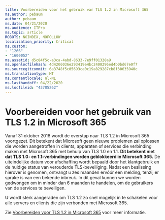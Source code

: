 ```yaml
---
title: Voorbereiden voor het gebruik van TLS 1.2 in Microsoft 365
ms.author: pebaum
author: pebaum
ms.date: 04/21/2020
ms.audience: ITPro
ms.topic: article
ROBOTS: NOINDEX, NOFOLLOW
localization_priority: Critical
ms.custom:
- "1266"
- "1600052"
ms.assetid: d5c84f5c-a3ca-4abd-8633-7e9ff01328a9
ms.openlocfilehash: 4d4206036e293419e4bc2400296ed4b0bd67e0f7
ms.sourcegitcommit: 6a3748f5c05693ca0c19a829287cb8f30635940c
ms.translationtype: HT
ms.contentlocale: nl-NL
ms.lasthandoff: 04/22/2020
ms.locfileid: "43785262"
---
```

# <a name="prepare-for-use-of-tls-12-in-microsoft-365"></a>Voorbereiden voor het gebruik van TLS 1.2 in Microsoft 365

Vanaf 31 oktober 2018 wordt de overstap naar TLS 1.2 in Microsoft 365 voortgezet. Dit betekent dat Microsoft geen nieuwe problemen zal oplossen die worden aangetroffen in clients, apparaten of services die verbinding maken met Microsoft 365 met behulp van TLS 1.0 en 1.1. **Dit betekent niet dat TLS 1.0- en 1.1-verbindingen worden geblokkeerd in Microsoft 365.** De uiteindelijke datum voor afschaffing wordt bepaald door het klantgebruik en de huidige status van verouderde TLS-beveiliging. Nadat een beslissing hierover is genomen, ontvangt u zes maanden ervóór een melding, tenzij er sprake is van een bekende inbreuk. In dit geval kunnen we worden gedwongen om in minder dan 6 maanden te handelen, om de gebruikers van de services te beveiligen.
  
U wordt sterk aangeraden om TLS 1.2 zo snel mogelijk in te schakelen voor alle servers en clients die zijn verbonden met Microsoft 365.
  
Zie [Voorbereiden voor TLS 1.2 in Microsoft 365](https://support.microsoft.com/help/4057306/preparing-for-tls-1-2-in-office-365) voor meer informatie.
  